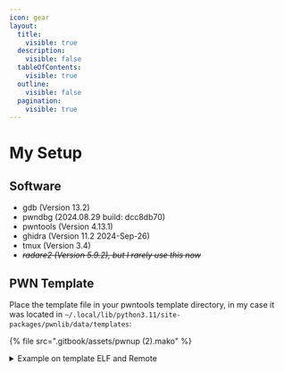 ```yaml
---
icon: gear
layout:
  title:
    visible: true
  description:
    visible: false
  tableOfContents:
    visible: true
  outline:
    visible: false
  pagination:
    visible: true
---
```


# My Setup

## Software

* gdb (Version 13.2)
* pwndbg (2024.08.29 build: dcc8db70)
* pwntools (Version 4.13.1)
* ghidra (Version 11.2 2024-Sep-26)
* tmux (Version 3.4)
* ~~_radare2 (Version 5.9.2), but I rarely use this now_~~

## PWN Template

Place the template file in your pwntools template directory, in my case it was located in `~/.local/lib/python3.11/site-packages/pwnlib/data/templates`:

{% file src=".gitbook/assets/pwnup (2).mako" %}

<details>

<summary>Example on template ELF and Remote</summary>

{% code fullWidth="true" %}
```python
#!/usr/bin/env python3
# -*- coding: utf-8 -*-
# -*- template: wintertia -*-

# ====================
# -- PWNTOOLS SETUP --
# ====================

from pwn import *

exe = context.binary = ELF(args.EXE or 'template')
context.terminal = ['tmux', 'splitw', '-h']
context.log_level = 'debug'

host = args.HOST or 'hostname.com'
port = int(args.PORT or 1337)

def start_local(argv=[], *a, **kw):
	'''Execute the target binary locally'''
	if args.GDB:
		return gdb.debug([exe.path] + argv, gdbscript=gdbscript, *a, **kw)
	else:
		return process([exe.path] + argv, *a, **kw)

def start_remote(argv=[], *a, **kw):
	'''Connect to the process on the remote host'''
	io = connect(host, port)
	if args.GDB:
		gdb.attach(io, gdbscript=gdbscript)
	return io

def start(argv=[], *a, **kw):
	'''Start the exploit against the target.'''
	if args.LOCAL:
		return start_local(argv, *a, **kw)
	else:
		return start_remote(argv, *a, **kw)

gdbscript = '''
tbreak main
continue
'''.format(**locals())

# =======================
# -- EXPLOIT GOES HERE --
# =======================

def exploit():
	io = start()
	
	# payload
	
	io.interactive()

if __name__ == "__main__":
	exploit()

```
{% endcode %}

</details>

